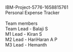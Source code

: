 IBM-Project-5776-1658815761 <br>
Personal Expense Tracker  <br>  
Team members  <br>
Team Lead - Balaji S <br>
M1 Lead - Kiran S   <br>
M2 Lead - HariHaran A P <br>
M3 Lead - Hemanth
